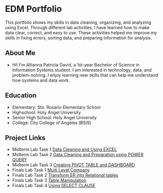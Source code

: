 # EDM Portfolio
This portfolio shows my skills in data cleaning, organizing, and analyzing using Excel. Through different lab activities, I have learned how to make data clear, correct, and easy to use. These activities helped me improve my skills in fixing errors, sorting data, and preparing information for analysis.
## About Me 
- Hi! I'm Allianna Patricia David, a 1st-year Bachelor of Science in Information Systems student. I am interested in technology, data, and problem-solving. I enjoy learning new skills that can help me understand how systems and data work.
## Education
- Elementary: Sto. Rosario Elementary School 
- Highschool: Holy Angel University 
- Senior High School: Holy Angel University 
- College: City College of Angeles (BSIS)

## Project Links 
- Midterm Lab Task 1 [Data Cleaning and Using EXCEL](https://github.com/AlliannaPatricia/EDM-Portfolio/blob/main/Midterm%20Lab%20Task%201/README.md)
- Midterm Lab Task 2 [Data Cleaning and Preparation using POWER QUERY](https://github.com/AlliannaPatricia/EDM-Portfolio/blob/main/Midterm%20Lab%20Task%202/README.md)
- Midterm Lab Task 3 [Creating PIVOT TABLE and DASHBOARD](https://github.com/AlliannaPatricia/EDM-Portfolio/blob/main/Midterm%20Lab%20Task%203/README.md)
- Finals Lab Task 1 [Multi Level Company](https://github.com/AlliannaPatricia/EDM-Portfolio/blob/main/Finals%20Lab%20Task%201/README.md)
- Finals Lab Task 2 [Transform ER into Relational tables](https://github.com/AlliannaPatricia/EDM-Portfolio/blob/main/Finals%20Lab%20Task%202/README.md)
- Finals Lab Task 3 [Table Manipulation](https://github.com/AlliannaPatricia/EDM-Portfolio/blob/main/Finals%20Lab%20Task%203/README.md)
- Finals Lab Task 4 [Using SELECT CLAUSE](https://github.com/AlliannaPatricia/EDM-Portfolio/blob/main/Finals%20Lab%20Task%204/README.md)
